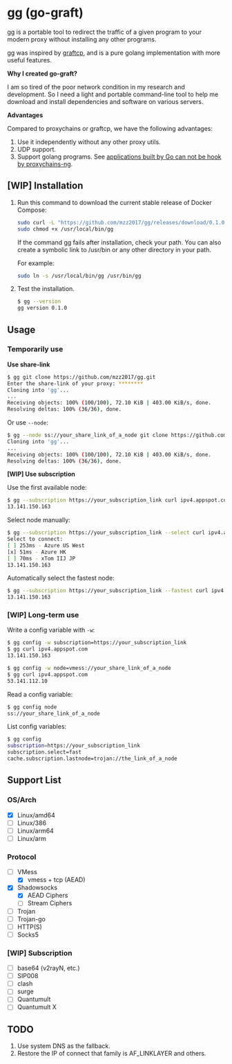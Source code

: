 # gg (go-graft)
gg is a portable tool to redirect the traffic of a given program to your modern proxy without installing any other programs.

gg was inspired by [graftcp](https://github.com/hmgle/graftcp), and is a pure golang implementation with more useful features.

**Why I created go-graft?**

I am so tired of the poor network condition in my research and development. So I need a light and portable command-line tool to help me download and install dependencies and software on various servers.

**Advantages**

Compared to proxychains or graftcp, we have the following advantages:

1. Use it independently without any other proxy utils.
2. UDP support.
3. Support golang programs. See [applications built by Go can not be hook by proxychains-ng](https://github.com/rofl0r/proxychains-ng/issues/199).

## [WIP] Installation

1. Run this command to download the current stable release of Docker Compose:

    ```bash
    sudo curl -L "https://github.com/mzz2017/gg/releases/download/0.1.0/gg-$(uname -s)-$(uname -m)" -o /usr/local/bin/gg
    sudo chmod +x /usr/local/bin/gg
    ```

    If the command gg fails after installation, check your path. You can also create a symbolic link to /usr/bin or any other directory in your path.

    For example:

    ```bash
    sudo ln -s /usr/local/bin/gg /usr/bin/gg
    ```
2. Test the installation.
   ```bash
   $ gg --version
   gg version 0.1.0
   ```

## Usage

### Temporarily use

**Use share-link**

```bash
$ gg git clone https://github.com/mzz2017/gg.git
Enter the share-link of your proxy: ********
Cloning into 'gg'...
...
Receiving objects: 100% (100/100), 72.10 KiB | 403.00 KiB/s, done.
Resolving deltas: 100% (36/36), done.
```

Or use `--node`: 

```bash
$ gg --node ss://your_share_link_of_a_node git clone https://github.com/mzz2017/gg.git
Cloning into 'gg'...
...
Receiving objects: 100% (100/100), 72.10 KiB | 403.00 KiB/s, done.
Resolving deltas: 100% (36/36), done.
```

**[WIP] Use subscription**

Use the first available node:
```bash
$ gg --subscription https://your_subscription_link curl ipv4.appspot.com
13.141.150.163
```

Select node manually:
```bash
$ gg --subscription https://your_subscription_link --select curl ipv4.appspot.com
Select to connect:
[ ] 253ms - Azure US West
[x] 51ms - Azure HK
[ ] 70ms - xTom IIJ JP
13.141.150.163
```

Automatically select the fastest node:
```bash
$ gg --subscription https://your_subscription_link --fastest curl ipv4.appspot.com
13.141.150.163
```

### [WIP] Long-term use

Write a config variable with `-w`:
```bash
$ gg config -w subscription=https://your_subscription_link
$ gg curl ipv4.appspot.com
13.141.150.163
```
```bash
$ gg config -w node=vmess://your_share_link_of_a_node
$ gg curl ipv4.appspot.com
53.141.112.10
```

Read a config variable:
```bash
$ gg config node
ss://your_share_link_of_a_node
```

List config variables:
```bash
$ gg config
subscription=https://your_subscription_link
subscription.select=fast
cache.subscription.lastnode=trojan://the_link_of_a_node
```

## Support List

### OS/Arch

- [x] Linux/amd64
- [ ] Linux/386
- [ ] Linux/arm64
- [ ] Linux/arm

### Protocol

- [ ] VMess
  - [x] vmess + tcp (AEAD)
- [x] Shadowsocks
  - [x] AEAD Ciphers
  - [ ] Stream Ciphers
- [ ] Trojan
- [ ] Trojan-go
- [ ] HTTP(S)
- [ ] Socks5

### [WIP] Subscription

- [ ] base64 (v2rayN, etc.)
- [ ] SIP008
- [ ] clash
- [ ] surge
- [ ] Quantumult
- [ ] Quantumult X

## TODO
1. Use system DNS as the fallback.
2. Restore the IP of connect that family is AF_LINKLAYER and others.